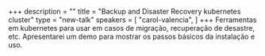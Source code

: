 +++
description = ""
title = "Backup and Disaster Recovery kubernetes cluster"
type = "new-talk"
speakers = [
        "carol-valencia",
]
+++
Ferramentas em kubernetes para usar em casos de migração, recuperação de desastre, etc. Apresentarei um demo para mostrar os passos básicos da instalação e uso.